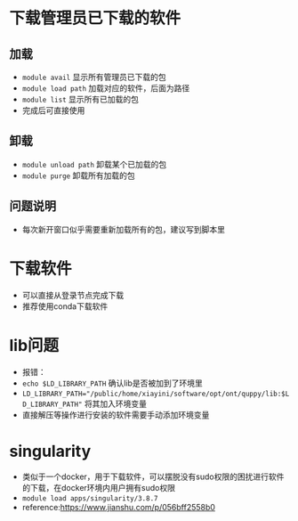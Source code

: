 # 下载管理员已下载的软件
## 加载
+ ```module avail``` 显示所有管理员已下载的包
+ ```module load path``` 加载对应的软件，后面为路径
+ ```module list``` 显示所有已加载的包
+ 完成后可直接使用
## 卸载
+ ```module unload path``` 卸载某个已加载的包
+ ```module purge``` 卸载所有加载的包

## 问题说明
+ 每次新开窗口似乎需要重新加载所有的包，建议写到脚本里

# 下载软件
+ 可以直接从登录节点完成下载
+ 推荐使用conda下载软件

# lib问题
+ 报错：
+ ```echo $LD_LIBRARY_PATH```  确认lib是否被加到了环境里
+ ```LD_LIBRARY_PATH="/public/home/xiayini/software/opt/ont/quppy/lib:$LD_LIBRARY_PATH"``` 将其加入环境变量
+ 直接解压等操作进行安装的软件需要手动添加环境变量

# singularity
+ 类似于一个docker，用于下载软件，可以摆脱没有sudo权限的困扰进行软件的下载，在docker环境内用户拥有sudo权限
+ ```module load apps/singularity/3.8.7```
+ reference:https://www.jianshu.com/p/056bff2558b0